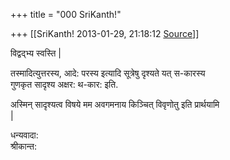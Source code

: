 +++
title = "000 SriKanth!"

+++
[[SriKanth!	2013-01-29, 21:18:12 [Source](https://groups.google.com/g/samskrita/c/BMisFfZHVD0)]]



विद्वद्भ्य स्वस्ति \|

तस्मादित्युत्तरस्य, आदे: परस्य इत्यादि सूत्रेषु दृश्यते यत् स-कारस्य  
गुणकृत सादृश्य अक्षर: थ-कार: इति.

अस्मिन् सादृश्यत्व विषये मम अवगमनाय किञ्चित् विवृणोतु इति प्रार्थयामि  
\|

धन्यवादा:  
श्रीकान्त:

